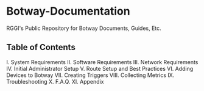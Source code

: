 # Botway-Documentation
 RGGI's Public Repository for Botway Documents, Guides, Etc.

## Table of Contents
 I. System Requirements
 II. Software Requirements
 III. Network Requirements
 IV. Initial Administrator Setup
 V. Route Setup and Best Practices
 VI. Adding Devices to Botway
 VII. Creating Triggers
 VIII. Collecting Metrics
 IX. Troubleshooting
 X. F.A.Q.
 XI. Appendix
 
